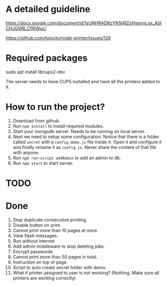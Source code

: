 # A detailed guideline
https://docs.google.com/document/d/1sUNHRAD8zYN1kRlZoHsennLgx_AbICHJQWB_CfI6Wuc/

https://github.com/tojocky/node-printer/issues/126

# Required packages
sudo apt install libcups2-dev

The server needs to have CUPS installed and have all the printers added to it.

# How to run the project?

1. Download from github.
1. Run `npm install` to install required modules.
1. Start your mongodb server. Needs to be running on local server.
1. Next we need to setup some configuration. Notice that there is a folder called `secret` with a `config.demo.js` file inside it. Open it and configure it and finally rename it as `config.js`. Never share the content of that file with anyone.
1. Run `npm run-script addAdmin` to add an admin to db.
1. Run `npm start` to start server.

# TODO

# Done
1. Stop duplicate consecutive printing.
1. Disable button on print.
1. Cannot print more than 10 pages at once.
1. View flash messages.
1. Run without internet
1. Add admin middleware to stop deleting jobs.
1. Encrypt passwords
1. Cannot print more than 50 pages in total.
1. Instruction on top of page.
1. Script to auto create secret folder with demo.
1. What if printer assigned to user is not working? (Nothing. Make sure all printers are working correctly)
